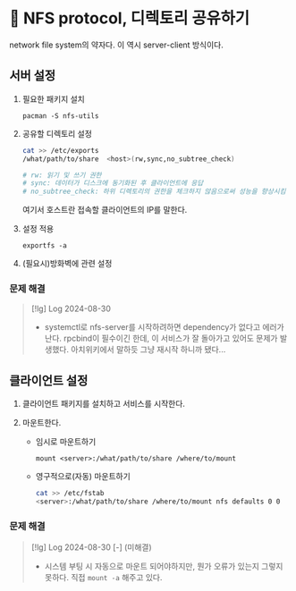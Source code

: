 # 󰏢 NFS protocol, 디렉토리 공유하기



network file system의 약자다. 이 역시 server-client 방식이다.

## 서버 설정

1. 필요한 패키지 설치

   `pacman -S nfs-utils`

2. 공유할 디렉토리 설정

   ```bash
   cat >> /etc/exports
   /what/path/to/share  <host>(rw,sync,no_subtree_check)

   # rw: 읽기 및 쓰기 권한
   # sync: 데이터가 디스크에 동기화된 후 클라이언트에 응답
   # no_subtree_check: 하위 디렉토리의 권한을 체크하지 않음으로써 성능을 향상시킴
   ```

   여기서 호스트란 접속할 클라이언트의 IP를 말한다.

3. 설정 적용

   `exportfs -a`

4. (필요시)방화벽에 관련 설정


### 문제 해결

> [!lg] Log 2024-08-30
> - systemctl로 nfs-server를 시작하려하면 dependency가 없다고 에러가 난다. rpcbind이 필수이긴 한데, 이 서비스가 잘 돌아가고 있어도 문제가 발생했다.
>   아치위키에서 말하듯 그냥 재시작 하니까 됐다...


## 클라이언트 설정


1. 클라이언트 패키지를 설치하고 서비스를 시작한다.

2. 마운트한다.

   - 임시로 마운트하기

     `mount <server>:/what/path/to/share /where/to/mount`

   - 영구적으로(자동) 마운트하기

     ```bash
     cat >> /etc/fstab
     <server>:/what/path/to/share /where/to/mount nfs defaults 0 0
     ```


### 문제 해결

> [!lg] Log 2024-08-30
> [-] (미해결)
> - 시스템 부팅 시 자동으로 마운트 되어야하지만, 뭔가 오류가 있는지 그렇지 못하다. 직접 `mount -a` 해주고 있다.
